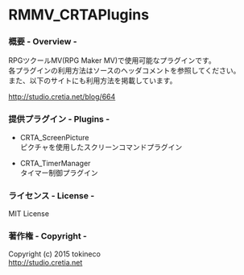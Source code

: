 # RMMV_CRTAPlugins

### 概要 - Overview -
RPGツクールMV(RPG Maker MV)で使用可能なプラグインです。  
各プラグインの利用方法はソースのヘッダコメントを参照してください。  
また、以下のサイトにも利用方法を掲載しています。

<http://studio.cretia.net/blog/664>

### 提供プラグイン - Plugins -

* CRTA_ScreenPicture  
ピクチャを使用したスクリーンコマンドプラグイン

* CRTA_TimerManager  
タイマー制御プラグイン

### ライセンス - License -
MIT License

### 著作権 - Copyright -
Copyright (c) 2015 tokineco  
<http://studio.cretia.net>